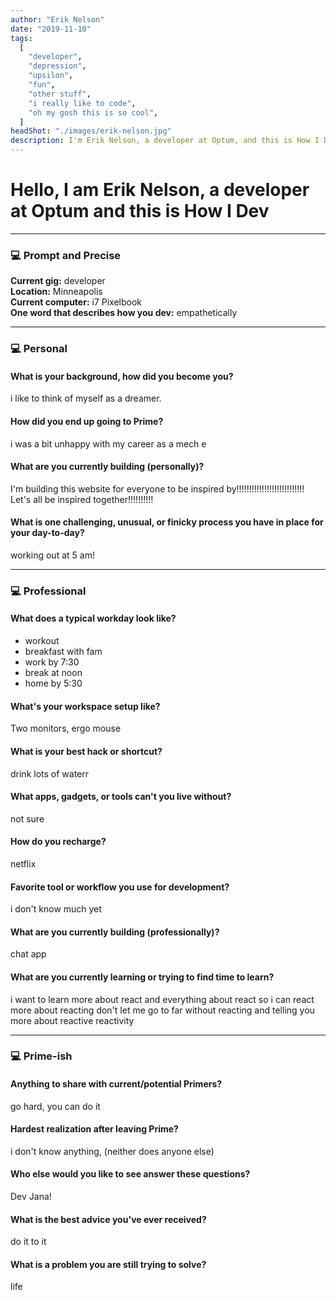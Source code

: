 ```yaml
---
author: "Erik Nelson"
date: "2019-11-10"
tags:
  [
    "developer",
    "depression",
    "upsilon",
    "fun",
    "other stuff",
    "i really like to code",
    "oh my gosh this is so cool",
  ]
headShot: "./images/erik-nelson.jpg"
description: I'm Erik Nelson, a developer at Optum, and this is How I Dev.
---
```


# Hello, I am Erik Nelson, a developer at Optum and this is How I Dev

---

### 💻 Prompt and Precise

**Current gig:** developer  
**Location:** Minneapolis  
**Current computer:** i7 Pixelbook  
**One word that describes how you dev:** empathetically

---

### 💻 Personal

#### What is your background, how did you become you?

i like to think of myself as a dreamer.

#### How did you end up going to Prime?

i was a bit unhappy with my career as a mech e

#### What are you currently building (personally)?

I'm building this website for everyone to be inspired
by!!!!!!!!!!!!!!!!!!!!!!!!!!! Let's all be inspired together!!!!!!!!!!

#### What is one challenging, unusual, or finicky process you have in place for your day-to-day?

working out at 5 am!

---

### 💻 Professional

#### What does a typical workday look like?

- workout
- breakfast with fam
- work by 7:30
- break at noon
- home by 5:30

#### What's your workspace setup like?

Two monitors, ergo mouse

#### What is your best hack or shortcut?

drink lots of waterr

#### What apps, gadgets, or tools can't you live without?

not sure

#### How do you recharge?

netflix

#### Favorite tool or workflow you use for development?

i don't know much yet

#### What are you currently building (professionally)?

chat app

#### What are you currently learning or trying to find time to learn?

i want to learn more about react and everything about react so i can react more
about reacting don't let me go to far without reacting and telling you more
about reactive reactivity

---

### 💻 Prime-ish

#### Anything to share with current/potential Primers?

go hard, you can do it

#### Hardest realization after leaving Prime?

i don't know anything, (neither does anyone else)

#### Who else would you like to see answer these questions?

Dev Jana!

#### What is the best advice you've ever received?

do it to it

#### What is a problem you are still trying to solve?

life
